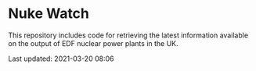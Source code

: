 # Nuke Watch

This repository includes code for retrieving the latest information available on the output of EDF nuclear power plants in the UK.

Last updated: 2021-03-20 08:06